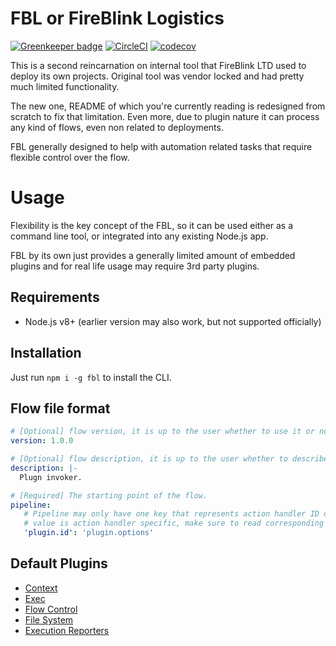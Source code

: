 # FBL or FireBlink Logistics

[![Greenkeeper badge](https://badges.greenkeeper.io/FireBlinkLTD/fbl.svg)](https://greenkeeper.io/)
[![CircleCI](https://circleci.com/gh/FireBlinkLTD/fbl.svg?style=svg)](https://circleci.com/gh/FireBlinkLTD/fbl)
[![codecov](https://codecov.io/gh/FireBlinkLTD/fbl/branch/master/graph/badge.svg)](https://codecov.io/gh/FireBlinkLTD/fbl)

This is a second reincarnation on internal tool that FireBlink LTD used to deploy its own projects.
Original tool was vendor locked and had pretty much limited functionality.

The new one, README of which you're currently reading is redesigned from scratch to fix that limitation.
Even more, due to plugin nature it can process any kind of flows, even non related to deployments.

FBL generally designed to help with automation related tasks that require flexible control over the flow.

# Usage

Flexibility is the key concept of the FBL, so it can be used either as a command line tool, or integrated into any
existing Node.js app.

FBL by its own just provides a generally limited amount of embedded plugins and for real life usage may require 3rd party plugins.

## Requirements

- Node.js v8+ (earlier version may also work, but not supported officially)

## Installation 

Just run `npm i -g fbl` to install the CLI.

## Flow file format

```yaml
# [Optional] flow version, it is up to the user whether to use it or not
version: 1.0.0

# [Optional] flow description, it is up to the user whether to describe a flow in a human readable way
description: |-
  Plugn invoker.

# [Required] The starting point of the flow.
pipeline:
   # Pipeline may only have one key that represents action handler ID or one of its aliases
   # value is action handler specific, make sure to read corresponding documentation first
   'plugin.id': 'plugin.options'
``` 

## Default Plugins

- [Context](docs/plugins/context.md)
- [Exec](docs/plugins/exec.md)
- [Flow Control](docs/plugins/flow.md)
- [File System](docs/plugins/fs.md)
- [Execution Reporters](docs/plugins/reporters.md)
